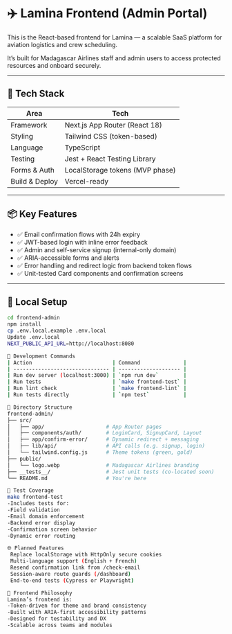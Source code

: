 # ✈️ Lamina Frontend (Admin Portal)

This is the React-based frontend for Lamina — a scalable SaaS platform for aviation logistics and crew scheduling.

It’s built for Madagascar Airlines staff and admin users to access protected resources and onboard securely.

---

## 🧱 Tech Stack

| Area              | Tech                            |
|-------------------|---------------------------------|
| Framework         | Next.js App Router (React 18)   |
| Styling           | Tailwind CSS (token-based)      |
| Language          | TypeScript                      |
| Testing           | Jest + React Testing Library    |
| Forms & Auth      | LocalStorage tokens (MVP phase) |
| Build & Deploy    | Vercel-ready                    |

---

## 📦 Key Features

- ✅ Email confirmation flows with 24h expiry
- ✅ JWT-based login with inline error feedback
- ✅ Admin and self-service signup (internal-only domain)
- ✅ ARIA-accessible forms and alerts
- ✅ Error handling and redirect logic from backend token flows
- ✅ Unit-tested Card components and confirmation screens

---

## 🔧 Local Setup

```bash
cd frontend-admin
npm install
cp .env.local.example .env.local
Update .env.local
NEXT_PUBLIC_API_URL=http://localhost:8080

🚀 Development Commands
| Action                          | Command              |
| ------------------------------- | -------------------- |
| Run dev server (localhost:3000) | `npm run dev`        |
| Run tests                       | `make frontend-test` |
| Run lint check                  | `make frontend-lint` |
| Run tests directly              | `npm test`           |

📁 Directory Structure
frontend-admin/
├── src/
│   ├── app/                    # App Router pages
│   ├── components/auth/        # LoginCard, SignupCard, Layout
│   ├── app/confirm-error/      # Dynamic redirect + messaging
│   ├── lib/api/                # API calls (e.g. signup, login)
│   └── tailwind.config.js      # Theme tokens (green, gold)
├── public/
│   └── logo.webp               # Madagascar Airlines branding
├── __tests__/                  # Jest unit tests (co-located soon)
└── README.md                   # You're here

🧪 Test Coverage
make frontend-test
-Includes tests for:
-Field validation
-Email domain enforcement
-Backend error display
-Confirmation screen behavior
-Dynamic error routing

🌐 Planned Features
 Replace localStorage with HttpOnly secure cookies
 Multi-language support (English + French)
 Resend confirmation link from /check-email
 Session-aware route guards (/dashboard)
 End-to-end tests (Cypress or Playwright)

🧠 Frontend Philosophy
Lamina’s frontend is:
-Token-driven for theme and brand consistency
-Built with ARIA-first accessibility patterns
-Designed for testability and DX
-Scalable across teams and modules